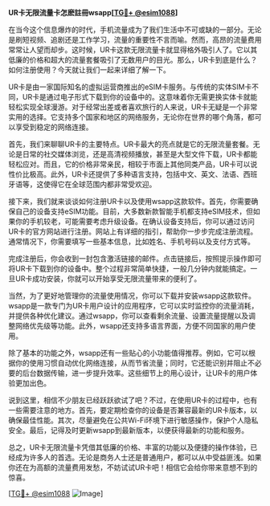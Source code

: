 **UR卡无限流量卡怎麽註冊wsapp[[TG💪+ @esim1088](https://t.me/s/esim1088)]**

在当今这个信息爆炸的时代，手机流量成为了我们生活中不可或缺的一部分。无论是刷短视频、追剧还是工作学习，流量的重要性不言而喻。然而，高昂的流量费用常常让人望而却步。这时候，UR卡这款无限流量卡就显得格外吸引人了。它以其低廉的价格和超大的流量套餐吸引了无数用户的目光。那么，UR卡到底是什么？如何注册使用？今天就让我们一起来详细了解一下。

UR卡是由一家国际知名的虚拟运营商推出的eSIM卡服务。与传统的实体SIM卡不同，UR卡是通过电子形式下载到你的设备中的。这意味着你无需更换实体卡就能轻松实现全球漫游。对于经常出差或者喜欢旅行的人来说，UR卡无疑是一个非常实用的选择。它支持多个国家和地区的网络服务，无论你在世界的哪个角落，都可以享受到稳定的网络连接。

首先，我们来聊聊UR卡的主要特点。UR卡最大的亮点就是它的无限流量套餐。无论是日常的社交媒体浏览，还是高清视频播放，甚至是大型文件下载，UR卡都能轻松应对。而且，它的价格非常亲民，相较于市面上其他同类产品，UR卡可以说性价比极高。此外，UR卡还提供了多种语言支持，包括中文、英文、法语、西班牙语等，这使得它在全球范围内都非常受欢迎。

接下来，我们就来谈谈如何注册UR卡以及使用wsapp这款软件。首先，你需要确保自己的设备支持eSIM功能。目前，大多数新款智能手机都支持eSIM技术，但如果你的手机较老，可能需要考虑升级设备。在确认设备支持后，你可以通过访问UR卡的官方网站进行注册。网站上有详细的指引，帮助你一步步完成注册流程。通常情况下，你需要填写一些基本信息，比如姓名、手机号码以及支付方式等。

完成注册后，你会收到一封包含激活链接的邮件。点击链接后，按照提示操作即可将UR卡下载到你的设备中。整个过程非常简单快捷，一般几分钟内就能搞定。一旦UR卡成功安装，你就可以开始享受无限流量带来的便利了。

当然，为了更好地管理你的流量使用情况，你可以下载并安装wsapp这款软件。wsapp是一款专门为UR卡用户设计的应用程序，它可以实时监控你的流量消耗，并提供各种优化建议。通过wsapp，你可以查看剩余流量、设置流量提醒以及调整网络优先级等功能。此外，wsapp还支持多语言界面，方便不同国家的用户使用。

除了基本的功能之外，wsapp还有一些贴心的小功能值得推荐。例如，它可以根据你的使用习惯自动优化网络连接，从而节省流量；同时，它还能识别并阻止不必要的后台数据传输，进一步提升效率。这些细节上的用心设计，让UR卡的用户体验更加出色。

说到这里，相信不少朋友已经跃跃欲试了吧？不过，在使用UR卡的过程中，也有一些需要注意的地方。首先，要定期检查你的设备是否兼容最新的UR卡版本，以确保最佳性能。其次，尽量避免在公共Wi-Fi环境下进行敏感操作，保护个人隐私安全。最后，记得及时更新wsapp到最新版本，以便获得最新的功能和服务。

总之，UR卡无限流量卡凭借其低廉的价格、丰富的功能以及便捷的操作体验，已经成为许多人的首选。无论是商务人士还是普通用户，都可以从中受益匪浅。如果你还在为高额的流量费用发愁，不妨试试UR卡吧！相信它会给你带来意想不到的惊喜。

[[TG💪+ @esim1088](https://t.me/s/esim1088) ![Image](https://i.postimg.cc/4NQfJmqS/Snipaste-2025-05-13-00-14-12.png)]